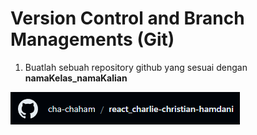 # Version Control and Branch Managements (Git)

1. Buatlah sebuah repository github yang sesuai dengan **namaKelas_namaKalian**

![Gambar Tugas Nomor 1](https://github.com/cha-chaham/react_charlie-christian-hamdani/blob/05a5fcaacb4e14200f3180d80ecf49dcac537211/02_Version%20Control%20and%20Branch%20Managements%20(Git)/screenshots/02_Version%20Control%20and%20Branch%20Managements%20Git_Latihan%2001.png "Gambar Latihan")
